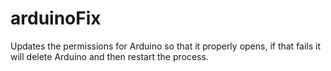 # arduinoFix
 Updates the permissions for Arduino so that it properly opens, if that fails it will delete Arduino and then restart the process.
